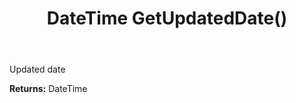 ﻿---
uid: crmscript_ref_NSAppointmentEntity_GetUpdatedDate
title: DateTime GetUpdatedDate()
intellisense: NSAppointmentEntity.GetUpdatedDate
keywords: NSAppointmentEntity, GetUpdatedDate
so.topic: reference
---

Updated date

**Returns:** DateTime


